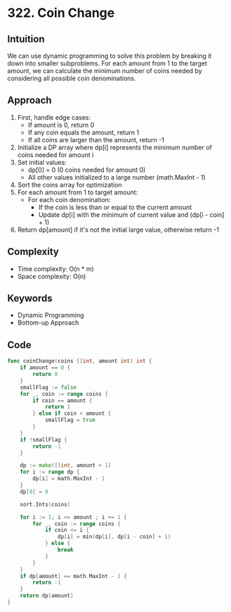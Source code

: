 # 322. Coin Change

## Intuition

We can use dynamic programming to solve this problem by breaking it down into smaller subproblems. For each amount from 1 to the target amount, we can calculate the minimum number of coins needed by considering all possible coin denominations.

## Approach

1. First, handle edge cases:
   - If amount is 0, return 0
   - If any coin equals the amount, return 1
   - If all coins are larger than the amount, return -1
2. Initialize a DP array where dp[i] represents the minimum number of coins needed for amount i
3. Set initial values:
   - dp[0] = 0 (0 coins needed for amount 0)
   - All other values initialized to a large number (math.MaxInt - 1)
4. Sort the coins array for optimization
5. For each amount from 1 to target amount:
   - For each coin denomination:
     - If the coin is less than or equal to the current amount
     - Update dp[i] with the minimum of current value and (dp[i - coin] + 1)
6. Return dp[amount] if it's not the initial large value, otherwise return -1

## Complexity

- Time complexity: O(n * m)
- Space complexity: O(n)

## Keywords

- Dynamic Programming
- Bottom-up Approach

## Code

```go
func coinChange(coins []int, amount int) int {
    if amount == 0 {
        return 0
    }
    smallFlag := false
    for _, coin := range coins {
        if coin == amount {
            return 1
        } else if coin < amount {
            smallFlag = true
        }
    }
    if !smallFlag {
        return -1
    }

    dp := make([]int, amount + 1)
    for i := range dp {
        dp[i] = math.MaxInt - 1
    }
    dp[0] = 0

    sort.Ints(coins)

    for i := 1; i <= amount ; i += 1 {
        for _, coin := range coins {
            if coin <= i {
                dp[i] = min(dp[i], dp[i - coin] + 1)
            } else {
                break
            }
        }
    }
    if dp[amount] == math.MaxInt - 1 {
        return -1
    }
    return dp[amount]
}
```
